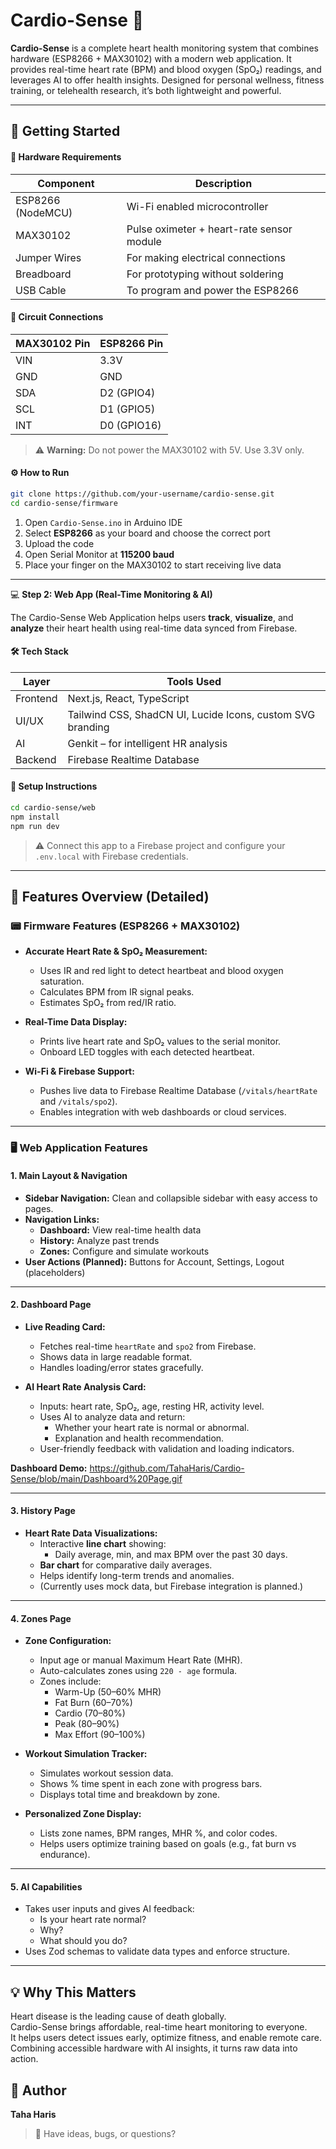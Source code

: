 # Cardio-Sense 💓

**Cardio-Sense** is a complete heart health monitoring system that combines hardware (ESP8266 + MAX30102) with a modern web application. It provides real-time heart rate (BPM) and blood oxygen (SpO₂) readings, and leverages AI to offer health insights. Designed for personal wellness, fitness training, or telehealth research, it’s both lightweight and powerful.

---

## 🚀 Getting Started

#### 🧰 Hardware Requirements

| Component         | Description                               |
|------------------|-------------------------------------------|
| ESP8266 (NodeMCU) | Wi-Fi enabled microcontroller             |
| MAX30102          | Pulse oximeter + heart-rate sensor module |
| Jumper Wires      | For making electrical connections         |
| Breadboard        | For prototyping without soldering         |
| USB Cable         | To program and power the ESP8266          |

#### 🔌 Circuit Connections

| MAX30102 Pin | ESP8266 Pin |
|--------------|-------------|
| VIN          | 3.3V        |
| GND          | GND         |
| SDA          | D2 (GPIO4)  |
| SCL          | D1 (GPIO5)  |
| INT          | D0 (GPIO16) |

> ⚠️ **Warning:** Do not power the MAX30102 with 5V. Use 3.3V only.

#### ⚙️ How to Run

```bash
git clone https://github.com/your-username/cardio-sense.git
cd cardio-sense/firmware
```

1. Open `Cardio-Sense.ino` in Arduino IDE
2. Select **ESP8266** as your board and choose the correct port
3. Upload the code
4. Open Serial Monitor at **115200 baud**
5. Place your finger on the MAX30102 to start receiving live data

---

💻 **Step 2: Web App (Real-Time Monitoring & AI)**

The Cardio-Sense Web Application helps users **track**, **visualize**, and **analyze** their heart health using real-time data synced from Firebase.

#### 🛠️ Tech Stack

| Layer     | Tools Used                                                  |
|-----------|-------------------------------------------------------------|
| Frontend  | Next.js, React, TypeScript                                  |
| UI/UX     | Tailwind CSS, ShadCN UI, Lucide Icons, custom SVG branding  |
| AI        | Genkit – for intelligent HR analysis                        |
| Backend   | Firebase Realtime Database                                  |

#### 📁 Setup Instructions

```bash
cd cardio-sense/web
npm install
npm run dev
```

> ⚠️ Connect this app to a Firebase project and configure your `.env.local` with Firebase credentials.

---

## 🧠 Features Overview (Detailed)

### 📟 Firmware Features (ESP8266 + MAX30102)

- **Accurate Heart Rate & SpO₂ Measurement:**
  - Uses IR and red light to detect heartbeat and blood oxygen saturation.
  - Calculates BPM from IR signal peaks.
  - Estimates SpO₂ from red/IR ratio.

- **Real-Time Data Display:**
  - Prints live heart rate and SpO₂ values to the serial monitor.
  - Onboard LED toggles with each detected heartbeat.

- **Wi-Fi & Firebase Support:**
  - Pushes live data to Firebase Realtime Database (`/vitals/heartRate` and `/vitals/spo2`).
  - Enables integration with web dashboards or cloud services.

---

### 🖥️ Web Application Features

#### 1. **Main Layout & Navigation**
- **Sidebar Navigation:** Clean and collapsible sidebar with easy access to pages.
- **Navigation Links:**
  - **Dashboard:** View real-time health data
  - **History:** Analyze past trends
  - **Zones:** Configure and simulate workouts
- **User Actions (Planned):** Buttons for Account, Settings, Logout (placeholders)

---

#### 2. **Dashboard Page**

- **Live Reading Card:**
  - Fetches real-time `heartRate` and `spo2` from Firebase.
  - Shows data in large readable format.
  - Handles loading/error states gracefully.

- **AI Heart Rate Analysis Card:**
  - Inputs: heart rate, SpO₂, age, resting HR, activity level.
  - Uses AI to analyze data and return:
    - Whether your heart rate is normal or abnormal.
    - Explanation and health recommendation.
  - User-friendly feedback with validation and loading indicators.

**Dashboard Demo:** https://github.com/TahaHaris/Cardio-Sense/blob/main/Dashboard%20Page.gif
    

---

#### 3. **History Page**

- **Heart Rate Data Visualizations:**
  - Interactive **line chart** showing:
    - Daily average, min, and max BPM over the past 30 days.
  - **Bar chart** for comparative daily averages.
  - Helps identify long-term trends and anomalies.
  - (Currently uses mock data, but Firebase integration is planned.)

---

#### 4. **Zones Page**

- **Zone Configuration:**
  - Input age or manual Maximum Heart Rate (MHR).
  - Auto-calculates zones using `220 - age` formula.
  - Zones include:
    - Warm-Up (50–60% MHR)
    - Fat Burn (60–70%)
    - Cardio (70–80%)
    - Peak (80–90%)
    - Max Effort (90–100%)

- **Workout Simulation Tracker:**
  - Simulates workout session data.
  - Shows % time spent in each zone with progress bars.
  - Displays total time and breakdown by zone.

- **Personalized Zone Display:**
  - Lists zone names, BPM ranges, MHR %, and color codes.
  - Helps users optimize training based on goals (e.g., fat burn vs endurance).

---

#### 5. **AI Capabilities**

  - Takes user inputs and gives AI feedback:
    - Is your heart rate normal?
    - Why?
    - What should you do?
  - Uses Zod schemas to validate data types and enforce structure.

---

## 💡 Why This Matters

Heart disease is the leading cause of death globally.  
Cardio-Sense brings affordable, real-time heart monitoring to everyone.  
It helps users detect issues early, optimize fitness, and enable remote care.  
Combining accessible hardware with AI insights, it turns raw data into action.

## 👤 Author

**Taha Haris**

> 💬 Have ideas, bugs, or questions?


